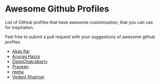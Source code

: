 # Awesome Github Profiles

List of GitHub profiles that have awesome customisation, that you can use for inspiration.

Feel free to submit a pull request with your suggestions of awesome github profiles

- [Akas Rai](https://github.com/akasrai)
- [Anurag Hazra](https://github.com/anuraghazra)
- [DiptoChakrabarty](https://github.com/diptochakrabarty)
- [Praveen](https://github.com/praveenscience)
- [reeha](https://github.com/syedareehaquasar)
- [Vedant Khairnar](https://github.com/VedantKhairnar)
